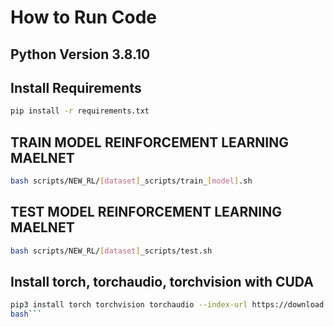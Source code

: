 # How to Run Code

## Python Version 3.8.10

## Install Requirements

```bash 
pip install -r requirements.txt
```

## TRAIN MODEL REINFORCEMENT LEARNING MAELNET
```bash 
bash scripts/NEW_RL/[dataset]_scripts/train_[model].sh
```

## TEST MODEL REINFORCEMENT LEARNING MAELNET
```bash 
bash scripts/NEW_RL/[dataset]_scripts/test.sh
```

## Install torch, torchaudio, torchvision with CUDA
```bash
pip3 install torch torchvision torchaudio --index-url https://download.pytorch.org/whl/cu124
bash```